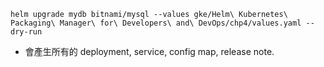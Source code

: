 `helm upgrade mydb bitnami/mysql --values gke/Helm\ Kubernetes\ Packaging\ Manager\ for\ Developers\ and\ DevOps/chp4/values.yaml --dry-run`
* 會產生所有的 deployment, service, config map, release note.